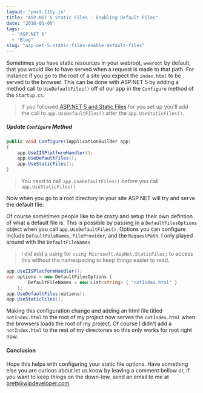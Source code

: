 ```yaml
---
layout: "post.11ty.js"
title: "ASP.NET 5 Static Files - Enabling Default Files"
date: "2016-01-09"
tags: 
  - "ASP.NET 5"
  - "Blog"
slug: "asp-net-5-static-files-enable-default-files"
---
```


Sometimes you have static resources in your webroot, `wwwroot` by default, that you would like to have served when a request is made to that path. For instance if you go to the root of a site you expect the `index.html` to be served to the browser. This can be done with ASP.NET 5 by adding a method call to `UseDefaultFiles()` off of our app in the `Configure` method of the `Startup.cs`.

> If you followed [ASP.NET 5 and Static Files](/2015/04/02/asp-net-5-and-static-files/) for you set up you'll add the call to `app.UseDefaultFiles()` after the `app.UseStaticFiles()`.

##### Update `Configure` Method

```csharp
public void Configure(IApplicationBuilder app)  
{
    app.UseIISPlatformHandler();
    app.UseDefaultFiles();
    app.UseStaticFiles(); 
}
```

> You need to call `app.UseDefaultFiles()` before you call `app.UseStaticFiles()`

Now when you go to a root directory in your site ASP.NET will try and serve the default file.

Of course sometimes people like to be crazy and setup their own defintion of what a default file is. This is possible by passing in a `DefaultFilesOptions` object when you call `app.UseDefaultFiles()`. Options you can configure include `DefaultFileNames`, `FileProvider`, and the `RequestPath`. I only played around with the `DefaultFileNames`

> I did add a using for `using Microsoft.AspNet.StaticFiles;` to access this without the namespacing to keep things easier to read.

```csharp
app.UseIISPlatformHandler();  
var options = new DefaultFilesOptions {  
        DefaultFileNames = new List<string> { "notIndex.html" } 
    };
app.UseDefaultFiles(options);  
app.UseStaticFiles();  
```

Making this configuration change and adding an html file titled `notIndex.html` to the root of my project now serves the `notIndex.html` when the browsers loads the root of my project. Of course I didn't add a `notIndex.html` to the rest of my directories so this only works for root right now.

#### Conclusion

Hope this helps with configuring your static file options. Have something else you are curious about let us know by leaving a comment bellow or, if you want to keep things on the down-low, send an email to me at [brett@wipdeveloper.com](mailto:brett@wipdeveloper.com).
